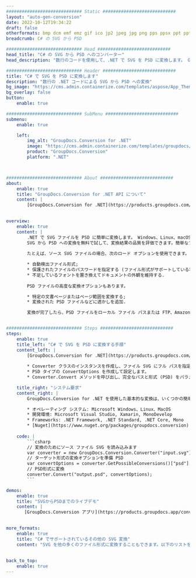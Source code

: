 ```yaml
---
############################# Static ############################
layout: "auto-gen-conversion"
date: 2022-10-12T19:34:22
draft: false
otherformats: bmp dcm emf emz gif ico jp2 jpeg jpg png pps ppsx ppt pptx psb psd svg svgz tga tif tiff webp wmf wmz
breadcrumb: C# の SVG から PSD

############################# Head ############################
head_title: "C# の SVG から PSD へのコンバーター"
head_description: "数行のコードを使用して、.NET で SVG を PSD に変換します。 GroupDocs ドキュメント変換 API を使用して、160 を超えるファイル形式を変換します。"

############################# Header ############################
title: "C# で SVG を PSD に変換します"
description: "数行の .NET コードによる SVG から PSD への変換"
bg_image: "https://cms.admin.containerize.com/templates/aspose/App_Themes/V3/images/bg/header1.png"
bg_overlay: false
button:
    enable: true

############################# SubMenu ############################
submenu:
    enable: true

    left:
        img_alt: "GroupDocs.Conversion for .NET"
        image: "https://cms.admin.containerize.com/templates/groupdocs/images/product-logos/90x90-noborder/groupdocs-conversion-net.png"
        product: "GroupDocs.Conversion"
        platform: ".NET"



############################# About ############################
about:
    enable: true
    title: "GroupDocs.Conversion for .NET API について"
    content: |
        [GroupDocs.Conversion for .NET](https://products.groupdocs.com/conversion/net/) を使用して、Microsoft Word、Excel、PowerPoint、PDF、Visio、およびその他の形式を変換できます。 GroupDocs.Conversion は、高いパフォーマンスが要求されるバックエンドおよび内部システムに適したスタンドアロン API です。 Microsoft や Open Office などのソフトウェアには依存しません。
    

overview:
    enable: true
    content: |
        .NET で SVG ファイルを PSD に簡単に変換します。 Windows、Linux、macOS など、任意のプラットフォームで C# コード行を 2 行だけ使用できます。
        SVG から PSD への変換を無料で試して、変換結果の品質を評価できます。簡単なファイル変換のシナリオに加えて、ソース SVG ファイルをロードし、出力 PSD 結果を保存するためのより高度なオプションを試すことができます。 
        
        たとえば、ソース SVG ファイルの場合、次のロード オプションを使用できます。

        * 自動検出ファイル形式;
        * 保護されたファイルのパスワードを指定する (ファイル形式がサポートしている場合);
        * 不足しているフォントを置き換えてドキュメントの外観を維持する.
        
        PSD ファイルの高度な変換オプションもあります。

        * 特定の文書ページまたはページ範囲を変換する;
        * 変換された PSD ファイルなどに透かしを追加.

        変換が完了したら、PSD ファイルをローカル ファイル パスまたは FTP、Amazon S3、Google Drive、Dropbox などのサードパーティ ストレージに保存できます。注意してください - SVG を {{ に変換するにはTO}} MS Office、Open Office、Adobe Acrobat Reader などの追加のソフトウェアをインストールする必要はありません。


############################# Steps ############################
steps:
    enable: true
    title_left: "C# で SVG を PSD に変換する手順"
    content_left: |
        [GroupDocs.Conversion for .NET](https://products.groupdocs.com/conversion/net/) を使用すると、開発者は数行のコードで SVG ファイルを PSD に簡単に変換できます。
        
        * Converter クラスのインスタンスを作成し、ファイル SVG にフル パスを指定します。
        * PSD タイプの ConvertOptions を作成して設定します。
        * Converter.Convert メソッドを呼び出し、完全なパスと形式 (PSD) をパラメーターとして渡します。

    title_right: "システム要求"
    content_right: |
        GroupDocs.Conversion for .NET を使用した基本的な変換は、いくつかの簡単な手順で実行できます。当社の API は、すべての主要なプラットフォームとオペレーティング システムでサポートされています。以下のコードを実行する前に、システムに次の前提条件がインストールされていることを確認してください。

        * オペレーティング システム: Microsoft Windows、Linux、MacOS
        * 開発環境: Microsoft Visual Studio, Xamarin, MonoDevelop
        * Frameworks: .NET Framework, .NET Standard, .NET Core, Mono
        * [Nuget](https://www.nuget.org/packages/groupdocs.conversion) から最新の GroupDocs.Conversion for .NET を取得します
         
    code: |
        ```csharp    
        // 変換のためにソース ファイル SVG を読み込みます
        var converter = new GroupDocs.Conversion.Converter("input.svg");
        // ターゲット形式の変換オプションを準備 PSD
        var convertOptions = converter.GetPossibleConversions()["psd"].ConvertOptions;
        // PSD形式に変換
        converter.Convert("output.psd", convertOptions);
        ```

demos:
    enable: true
    title: "SVGからPSDまでのライブデモ"
    content: |
       [GroupDocs.Conversion アプリ](https://products.groupdocs.app/conversion/family) Web サイトにアクセスして、今すぐ SVG を PSD に変換してください。オンラインデモには次の利点があります
          

more_formats:
    enable: true
    title: "C# でサポートされているその他の SVG 変換"
    content: "SVG を他の多くのファイル形式に変換することもできます。以下のリストをご覧ください。"
       
       
back_to_top:
    enable: true
---
```

